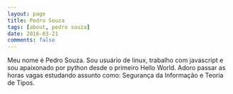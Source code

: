 ```yaml
---
layout: page
title: Pedro Souza
tags: [about, pedro souza]
date: 2016-03-21
comments: false
---
```


Meu nome é Pedro Souza. Sou usuário de linux, trabalho com javascript e sou apaixonado por python desde o primeiro Hello World. Adoro passar as horas vagas estudando assunto como: Segurança da Informação e Teoria de Tipos.
